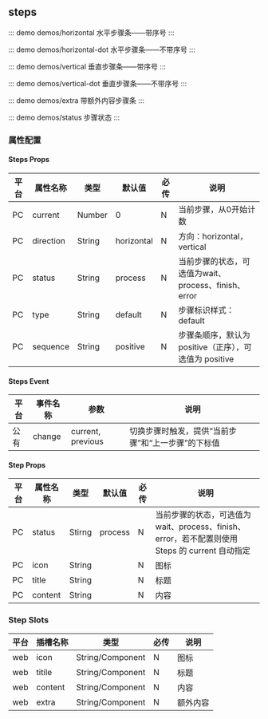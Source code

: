 ## steps 

::: demo demos/horizontal 水平步骤条——带序号
:::

::: demo demos/horizontal-dot 水平步骤条——不带序号
:::

::: demo demos/vertical 垂直步骤条——带序号
:::

::: demo demos/vertical-dot 垂直步骤条——不带序号
:::

::: demo demos/extra 带额外内容步骤条
:::

::: demo demos/status 步骤状态
:::

### 属性配置

#### Steps Props
|平台|属性名称     |类型    |默认值       |必传|说明                                                      |
|--|---------|------|----------|--|--------------------------------------------------------|
|PC|current  |Number|0         |N |当前步骤，从0开始计数                                             |
|PC|direction|String|horizontal|N |方向：horizontal，vertical                                  |
|PC|status   |String|process   |N |当前步骤的状态，可选值为wait、process、finish、error                   |
|PC|type     |String|default   |N |步骤标识样式：default | dot                                    |
|PC|sequence |String|positive  |N |步骤条顺序，默认为 positive（正序），可选值为 positive | reverse，只有垂直样式时生效|

#### Steps Event
|平台|事件名称  |参数               |说明                         |
|--|------|-----------------|---------------------------|
|公有|change|current, previous|切换步骤时触发，提供“当前步骤”和“上一步骤”的下标值|

#### Step Props
|平台|属性名称   |类型            |默认值    |必传|说明                                                                |
|--|-------|--------------|-------|--|------------------------------------------------------------------|
|PC|status |Stirng        |process|N |当前步骤的状态，可选值为wait、process、finish、error，若不配置则使用 Steps 的 current 自动指定|
|PC|icon   |String|       |N | 图标 |
|PC|title  |String|       |N | 标题 |
|PC|content|String|       |N | 内容 |

### Step Slots

| 平台| 插槽名称| 类型| 必传 | 说明 |
|-----|-----|-----|-----|-----|
| web| icon | String/Component | N | 图标 |
| web| titile | String/Component | N | 标题 |
| web| content | String/Component | N | 内容 |
| web| extra | String/Component | N | 额外内容 |
